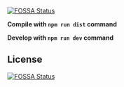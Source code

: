 [![FOSSA Status](https://app.fossa.com/api/projects/git%2Bgithub.com%2Fptabis%2Fsnacky.svg?type=shield)](https://app.fossa.com/projects/git%2Bgithub.com%2Fptabis%2Fsnacky?ref=badge_shield)

__Compile with `npm run dist` command__

__Develop with `npm run dev` command__

## License
[![FOSSA Status](https://app.fossa.com/api/projects/git%2Bgithub.com%2Fptabis%2Fsnacky.svg?type=large)](https://app.fossa.com/projects/git%2Bgithub.com%2Fptabis%2Fsnacky?ref=badge_large)